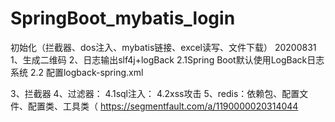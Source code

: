 # SpringBoot_mybatis_login
初始化（拦截器、dos注入、mybatis链接、excel读写、文件下载）
20200831
1、生成二维码
2、日志输出slf4j+logBack
2.1Spring Boot默认使用LogBack日志系统
2.2 配置logback-spring.xml

3、拦截器
4、过滤器：
4.1sql注入：
4.2xss攻击
5、redis：依赖包、配置文件、配置类、工具类（
https://segmentfault.com/a/1190000020314044